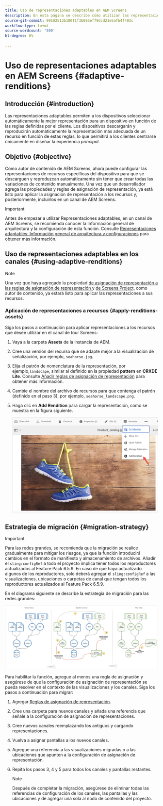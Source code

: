 ```yaml
---
title: Uso de representaciones adaptables en AEM Screens
description: En esta página se describe cómo utilizar las representaciones adaptables en AEM Screens.
source-git-commit: 99102513b100f1f3b086eff9dcd21e5afb4f493c
workflow-type: tm+mt
source-wordcount: '500'
ht-degree: 0%

---
```



# Uso de representaciones adaptables en AEM Screens {#adaptive-renditions}

## Introducción {#introduction}

Las representaciones adaptables permiten a los dispositivos seleccionar automáticamente la mejor representación para un dispositivo en función de las reglas definidas por el cliente. Los dispositivos descargarán y reproducirán automáticamente la representación más adecuada de un recurso en función de estas reglas, lo que permitirá a los clientes centrarse únicamente en diseñar la experiencia *principal*.

## Objetivo {#objective}

Como autor de contenido de AEM Screens, ahora puede configurar las representaciones de recursos específicas del dispositivo para que se descarguen y reproduzcan automáticamente sin tener que crear todas las variaciones de contenido manualmente.
Una vez que un desarrollador agrega las propiedades y reglas de asignación de representación, ya está listo para aplicar la asignación de representación a los recursos y, posteriormente, incluirlos en un canal de AEM Screens.

>[!IMPORTANT]
>Antes de empezar a utilizar Representaciones adaptables, en un canal de AEM Screens, se recomienda conocer la Información general de arquitectura y la configuración de esta función. Consulte [Representaciones adaptables: Información general de arquitectura y configuraciones](/help/user-guide/adaptive-renditions.md) para obtener más información.

## Uso de representaciones adaptables en los canales {#using-adaptive-renditions}

>[!NOTE]
>Una vez que haya agregado la propiedad [de asignación de representación a las reglas de asignación de representación ](/help/user-guide/adaptive-renditions.md#rendition-mapping-new) y [de Screens Project](/help/user-guide/adaptive-renditions.md#add-rendition-mapping-rules), como autor de contenido, ya estará listo para aplicar las representaciones a sus recursos.

### Aplicación de representaciones a recursos {#apply-renditions-assets}

Siga los pasos a continuación para aplicar representaciones a los recursos que desee utilizar en el canal de tour Screens:

1. Vaya a la carpeta **Assets** de la instancia de AEM.

1. Cree una versión del recurso que se adapte mejor a la visualización de señalización, por ejemplo, `seahorse.jpg`.

1. Elija el patrón de nomenclatura de la representación, por ejemplo,`landscape`, similar al definido en la propiedad **pattern** en **CRXDE Lite**. Consulte [Añadir reglas de asignación de representación](/help/user-guide/adaptive-renditions.md#add-rendition-mapping-rules) para obtener más información.

1. Cambie el nombre del archivo de recursos para que contenga el patrón (definido en el paso 3), por ejemplo, `seahorse_landscape.png`.

1. Haga clic en **Add Rendition** para cargar la representación, como se muestra en la figura siguiente.

   ![image](/help/user-guide/assets/adaptive-renditions/add-rendition.png)


## Estrategia de migración {#migration-strategy}

>[!IMPORTANT]
>Para las redes grandes, se recomienda que la migración se realice gradualmente para mitigar los riesgos, ya que la función introducirá cambios en el formato de manifiesto y almacenamiento de archivos. Añadir el `sling:configRef` a todo el proyecto implica tener todos los reproductores actualizados al Feature Pack 6.5.9. En caso de que haya actualizado algunos de los reproductores, solo deberá agregar el `sling:configRef` a las visualizaciones, ubicaciones o carpetas de canal que tengan todos los reproductores actualizados al Feature Pack 6.5.9.

En el diagrama siguiente se describe la estrategia de migración para las redes grandes:

![image](/help/user-guide/assets/adaptive-renditions/migration-strategy1.png)

Para habilitar la función, agregue al menos una regla de asignación y asegúrese de que la configuración de asignación de representación se pueda resolver en el contexto de las visualizaciones y los canales. Siga los pasos a continuación para migrar:

1. Agregar [Reglas de asignación de representación](/help/user-guide/adaptive-renditions.md).
1. Cree una carpeta para nuevos canales y añada una referencia que señale a la configuración de asignación de representaciones.
1. Cree nuevos canales reemplazando los antiguos y cargando representaciones.
1. Vuelva a asignar pantallas a los nuevos canales.
1. Agregue una referencia a las visualizaciones migradas o a las ubicaciones que apunten a la configuración de asignación de representación.
1. Repita los pasos 3, 4 y 5 para todos los canales y pantallas restantes.

   >[!NOTE]
   >Después de completar la migración, asegúrese de eliminar todas las referencias de configuración de los canales, las pantallas y las ubicaciones y de agregar una sola al nodo de contenido del proyecto.

